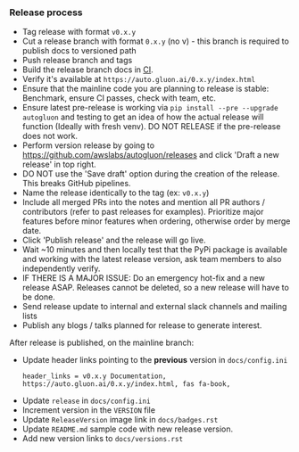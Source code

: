 ### Release process

* Tag release with format `v0.x.y`
* Cut a release branch with format `0.x.y` (no v) - this branch is required to publish docs to versioned path
* Push release branch and tags
* Build the release branch docs in [CI](https://ci.gluon.ai/job/autogluon/).
* Verify it's available at `https://auto.gluon.ai/0.x.y/index.html`
* Ensure that the mainline code you are planning to release is stable: Benchmark, ensure CI passes, check with team, etc.
* Ensure latest pre-release is working via `pip install --pre --upgrade autogluon` and testing to get an idea of how the actual release will function (Ideally with fresh venv). DO NOT RELEASE if the pre-release does not work.
* Perform version release by going to https://github.com/awslabs/autogluon/releases and click 'Draft a new release' in top right.
* DO NOT use the 'Save draft' option during the creation of the release. This breaks GitHub pipelines.
* Name the release identically to the tag (ex: `v0.x.y`)
* Include all merged PRs into the notes and mention all PR authors / contributors (refer to past releases for examples). Prioritize major features before minor features when ordering, otherwise order by merge date.
* Click 'Publish release' and the release will go live.
* Wait ~10 minutes and then locally test that the PyPi package is available and working with the latest release version, ask team members to also independently verify.
* IF THERE IS A MAJOR ISSUE: Do an emergency hot-fix and a new release ASAP. Releases cannot be deleted, so a new release will have to be done.
* Send release update to internal and external slack channels and mailing lists
* Publish any blogs / talks planned for release to generate interest.

After release is published, on the mainline branch:
* Update header links pointing to the **previous** version in `docs/config.ini` 
    ```
    header_links = v0.x.y Documentation, https://auto.gluon.ai/0.x.y/index.html, fas fa-book,
    ```
* Update `release` in `docs/config.ini`
* Increment version in the `VERSION` file
* Update `ReleaseVersion` image link in `docs/badges.rst`
* Update `README.md` sample code with new release version.
* Add new version links to `docs/versions.rst`
